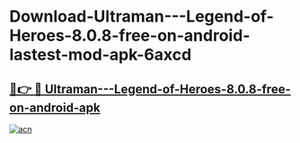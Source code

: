 # Download-Ultraman---Legend-of-Heroes-8.0.8-free-on-android-lastest-mod-apk-6axcd

<h2><a href="https://apkcomod.com?title=Ultraman---Legend-of-Heroes-8.0.8-free-on-android">🔗👉 🔴 Ultraman---Legend-of-Heroes-8.0.8-free-on-android-apk </a></h2>

[![acn](https://github.com/user-attachments/assets/0f9c940e-d8b0-45ae-aac7-cd30a18b3e1c)](https://apkcomod.com?title=Ultraman---Legend-of-Heroes-8.0.8-free-on-android)
